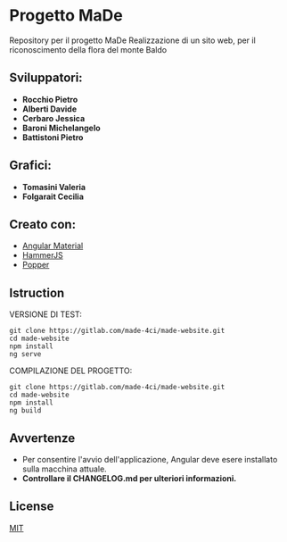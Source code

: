 # Progetto MaDe
Repository per il progetto MaDe
Realizzazione di un sito web, per il riconoscimento della flora del monte Baldo

## Sviluppatori:
* **Rocchio Pietro**
* **Alberti Davide**
* **Cerbaro Jessica**
* **Baroni Michelangelo**
* **Battistoni Pietro**

## Grafici:
* **Tomasini Valeria**
* **Folgarait Cecilia**

## Creato con:
 * [Angular Material](https://material.angular.io/)
 * [HammerJS](https://hammerjs.github.io/)
 * [Popper](https://popper.js.org/)

## Istruction
VERSIONE DI TEST: 
```
git clone https://gitlab.com/made-4ci/made-website.git
cd made-website
npm install
ng serve
```
COMPILAZIONE DEL PROGETTO:
```
git clone https://gitlab.com/made-4ci/made-website.git
cd made-website
npm install 
ng build
```



## Avvertenze
- Per consentire l'avvio dell'applicazione, Angular deve esere installato sulla macchina attuale.
- **Controllare il CHANGELOG.md per ulteriori informazioni.**

## License
[MIT](LICENSE.md)